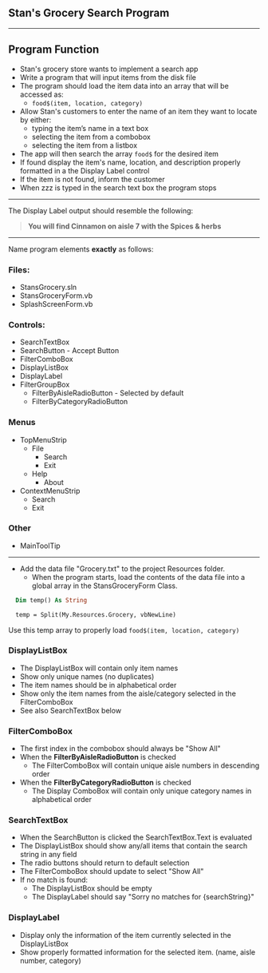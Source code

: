 ## Stan's Grocery Search Program
***
## Program Function
* Stan's grocery store wants to implement a search app
* Write a program that will input items from the disk file
* The program should load the item data into an array that will be accessed as: 
  * `food$(item, location, category)`
* Allow Stan's customers to enter the name of an item they want to locate by either:
  * typing the item’s name in a text box
  * selecting the item from a combobox
  * selecting the item from a listbox
* The app will then search the array `food$` for the desired item
* If found display the item's name, location, and description properly formatted in a the Display Label control
* If the item is not found, inform the customer
* When zzz is typed in the search text box the program stops
  
***
The Display Label output should resemble the following:<br>
>**You will find Cinnamon on aisle 7 with the Spices & herbs**
***

Name program elements **exactly** as follows:
### Files:
* StansGrocery.sln
* StansGroceryForm.vb
* SplashScreenForm.vb
### Controls:
* SearchTextBox<br>
* SearchButton - Accept Button<br>
* FilterComboBox<br>
* DisplayListBox<br>
* DisplayLabel<br>
* FilterGroupBox<br>
  * FilterByAisleRadioButton - Selected by default<br>
  * FilterByCategoryRadioButton<br>
 ### Menus
* TopMenuStrip<br>
  * File<br>
    * Search<br>
    * Exit<br>
  * Help<br>
    * About<br>
* ContextMenuStrip<br>
  * Search<br>
  * Exit<br>
### Other
* MainToolTip<br>

***

* Add the data file "Grocery.txt" to the project Resources folder.<br>
  * When the program starts, load the contents of the data file into a global array in the StansGroceryForm Class.
```vb
  Dim temp() As String

  temp = Split(My.Resources.Grocery, vbNewLine)
```
Use this temp array to properly load `food$(item, location, category)`

### DisplayListBox
* The DisplayListBox will contain only item names
* Show only unique names (no duplicates)
* The item names should be in alphabetical order
* Show only the item names from the aisle/category selected in the FilterComboBox
* See also SearchTextBox below

### FilterComboBox
* The first index in the combobox should always be "Show All"
* When the **FilterByAisleRadioButton** is checked
  * The FilterComboBox will contain unique aisle numbers in descending order
* When the **FilterByCategoryRadioButton** is checked
  * The Display ComboBox will contain only unique category names in alphabetical order

### SearchTextBox
* When the SearchButton is clicked the SearchTextBox.Text is evaluated
* The DisplayListBox should show any/all items that contain the search string in any field
* The radio buttons should return to default selection
* The FilterComboBox should update to select "Show All"
* If no match is found:
  * The DisplayListBox should be empty
  * The DisplayLabel should say "Sorry no matches for {searchString}"

### DisplayLabel
* Display only the information of the item currently selected in the DisplayListBox
* Show properly formatted information for the selected item. (name, aisle number, category)
